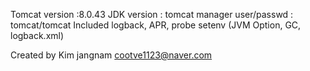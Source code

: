  Tomcat version :8.0.43
 JDK version : 
 tomcat manager user/passwd : tomcat/tomcat
 Included logback, APR, probe
 setenv (JVM Option, GC, logback.xml) 
 
 Created by Kim jangnam <cootve1123@naver.com>
